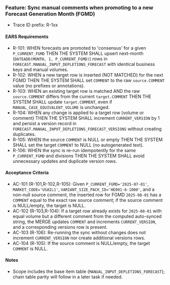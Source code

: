 ### Feature: Sync manual comments when promoting to a new Forecast Generation Month (FGMD)

- Trace ID prefix: R-1xx

#### EARS Requirements
- R-101: WHEN forecasts are promoted to 'consensus' for a given `P_CURRENT_FGMD` THEN THE SYSTEM SHALL upsert next-month (`DATEADD(MONTH, 1, P_CURRENT_FGMD)`) rows in `FORECAST.MANUAL_INPUT_DEPLETIONS_FORECAST` with identical business keys and manual volumes.
- R-102: WHEN a new target row is inserted (NOT MATCHED) for the next FGMD THEN THE SYSTEM SHALL set `COMMENT` to the raw `source.COMMENT` value (no prefixes or annotations).
- R-103: WHEN an existing target row is matched AND the raw `source.COMMENT` differs from the current `target.COMMENT` THEN THE SYSTEM SHALL update `target.COMMENT`, even if `MANUAL_CASE_EQUIVALENT_VOLUME` is unchanged.
- R-104: WHEN any change is applied to a target row (volume or comment) THEN THE SYSTEM SHALL increment `CURRENT_VERSION` by 1 and persist a version record in `FORECAST.MANUAL_INPUT_DEPLETIONS_FORECAST_VERSIONS` without creating duplicates.
- R-105: WHEN the source `COMMENT` is NULL or empty THEN THE SYSTEM SHALL set the target `COMMENT` to NULL (no autogenerated text).
- R-106: WHEN the sync is re-run idempotently for the same `P_CURRENT_FGMD` and divisions THEN THE SYSTEM SHALL avoid unnecessary updates and duplicate version rows.

#### Acceptance Criteria
- AC-101 (R-101,R-102,R-105): Given `P_CURRENT_FGMD='2025-07-01'`, `MARKET_CODE='USAIL1'`, `VARIANT_SIZE_PACK_ID='HE001-6-1000'`, and a non-null source comment, the inserted row for FGMD `2025-08-01` has a `COMMENT` equal to the exact raw source comment; if the source comment is NULL/empty, the target is NULL.
- AC-102 (R-103,R-104): If a target row already exists for `2025-08-01` with equal volume but a different comment from the computed auto-synced string, the MERGE updates `COMMENT` and increments `CURRENT_VERSION`, and a corresponding versions row is present.
- AC-103 (R-106): Re-running the sync without changes does not increment `CURRENT_VERSION` nor create additional versions rows.
- AC-104 (R-105): If the source comment is NULL/empty, the target `COMMENT` is NULL.

#### Notes
- Scope includes the base item table (`MANUAL_INPUT_DEPLETIONS_FORECAST`); chain table parity will follow in a later task if needed.
